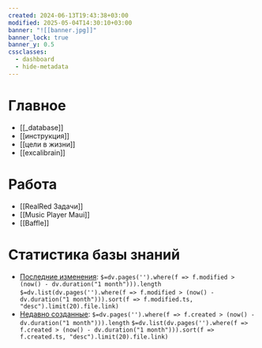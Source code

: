 ```yaml
---
created: 2024-06-13T19:43:38+03:00
modified: 2025-05-04T14:30:10+03:00
banner: "![[banner.jpg]]"
banner_lock: true
banner_y: 0.5
cssclasses:
  - dashboard
  - hide-metadata
---
```


# Главное
 - [[_database]]
 - [[инструкция]]
 - [[цели в жизни]]
 - [[excalibrain]]
# Работа
 - [[RealRed Задачи]]
 - [[Music Player Maui]]
 - [[Baffle]]
# Статистика базы знаний
- [Последние изменения](changed): `$=dv.pages('').where(f => f.modified > (now() - dv.duration("1 month"))).length`
 `$=dv.list(dv.pages('').where(f => f.modified > (now() - dv.duration("1 month"))).sort(f => f.modified.ts, "desc").limit(20).file.link)`
- [Недавно созданные](created): `$=dv.pages('').where(f => f.created > (now() - dv.duration("1 month"))).length`
  `$=dv.list(dv.pages('').where(f => f.created > (now() - dv.duration("1 month"))).sort(f => f.created.ts, "desc").limit(20).file.link)`
